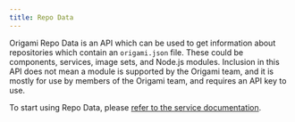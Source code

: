```yaml
---
title: Repo Data
---
```


Origami Repo Data is an API which can be used to get information about repositories which contain an `origami.json` file. These could be components, services, image sets, and Node.js modules. Inclusion in this API does not mean a module is supported by the Origami team, and it is mostly for use by members of the Origami team, and requires an API key to use.

To start using Repo Data, please <a href="https://origami-repo-data.ft.com/">refer to the service documentation</a>.

